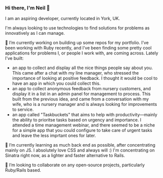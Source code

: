 ### Hi there, I'm Neil 👋

I am an aspiring developer, currently located in York, UK.

I'm always looking to use technologies to find solutions for problems as innovatively as I can manage.

🔭 I’m currently working on building up some repos for my portfolio. I've been working with Ruby recently, and I've been finding some pretty cool applications for problems I, or people I work with, are coming across. Lately I've built:

- an app to collect and display all the nice things people say about you. This came after a chat with my line manager, who stressed the importance of looking at positive feedback. I thought it would be cool to have an app in which you could collect this.
- an app to collect anonymous feedback from nursery customers, and display it in a list in an admin panel for management to process. This built from the previous idea, and came from a conversation with my wife, who is a nursery manager and is always looking for improvements to service.
- an app called "Taskbuckets" that aims to help with productivity—mainly the ability to prioritse tasks based on urgency and importance. I attended a time management webinar, and there seemed to be a niche for a simple app that you could configure to take care of urgent tasks and leave the less imprtant ones for later.

🌱 I’m currently learning as much back end as possible, after concentrating mainly on JS. I absolutely love CSS and always will :) I'm concentrating on Sinatra right now, as a lighter and faster alternative to Rails. 

👯 I’m looking to collaborate on any open-source projects, particularly Ruby/Rails based.

<!--
**neilgevaux/neilgevaux** is a ✨ _special_ ✨ repository because its `README.md` (this file) appears on your GitHub profile.

Here are some ideas to get you started:

- 🔭 I’m currently working on ...
- 🌱 I’m currently learning ...
- 👯 I’m looking to collaborate on ...
- 🤔 I’m looking for help with ...
- 💬 Ask me about ...
- 📫 How to reach me: ...
- 😄 Pronouns: ...
- ⚡ Fun fact: ...
-->

